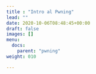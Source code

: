 ```yaml
---
title : "Intro al Pwning"
lead: ""
date: 2020-10-06T08:48:45+00:00
draft: false
images: []
menu:
  docs:
    parent: "pwning"
weight: 010

---
```

